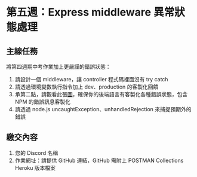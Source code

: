 第五週：Express middleware 異常狀態處理
===

## 主線任務

將第四週期中考作業加上更嚴謹的錯誤狀態：

1. 請設計一個 middleware，讓 controller 程式碼裡面沒有 try catch
1. 請透過環境變數執行指令加上 dev、production 的客製化回饋
1. 承第二點，請觀看此張[圖](https://whimsical.com/NJzhqQpRX1YcogzPz6ro5e)，確保你的後端語言有客製化各種錯誤狀態，包含 NPM 的錯誤訊息客製化
1. 請透過 node.js uncaughtException、unhandledRejection 來捕捉預期外的錯誤


## 繳交內容

1. 您的 Discord 名稱
1. 作業網址：請提供 GitHub 連結，GitHub 需附上 POSTMAN Collections Heroku 版本檔案